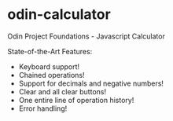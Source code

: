 # odin-calculator
Odin Project Foundations - Javascript Calculator

State-of-the-Art Features:
 - Keyboard support!
 - Chained operations!
 - Support for decimals and negative numbers!
 - Clear and all clear buttons!
 - One entire line of operation history!
 - Error handling!